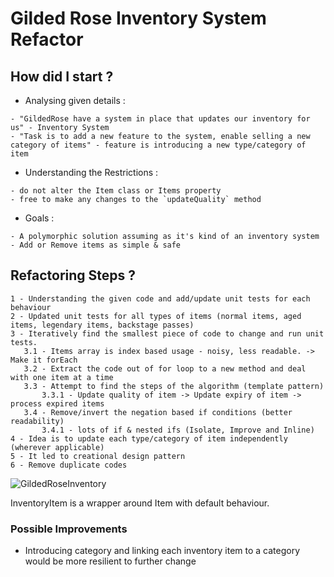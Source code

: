 # Gilded Rose Inventory System Refactor

## How did I start ?
- Analysing given details : 
```
- "GildedRose have a system in place that updates our inventory for us" - Inventory System
- "Task is to add a new feature to the system, enable selling a new category of items" - feature is introducing a new type/category of item
```

- Understanding the Restrictions :
```
- do not alter the Item class or Items property
- free to make any changes to the `updateQuality` method
```

- Goals :
```
- A polymorphic solution assuming as it's kind of an inventory system
- Add or Remove items as simple & safe
```

## Refactoring Steps ?

```
1 - Understanding the given code and add/update unit tests for each behaviour
2 - Updated unit tests for all types of items (normal items, aged items, legendary items, backstage passes)
3 - Iteratively find the smallest piece of code to change and run unit tests.
   3.1 - Items array is index based usage - noisy, less readable. -> Make it forEach
   3.2 - Extract the code out of for loop to a new method and deal with one item at a time
   3.3 - Attempt to find the steps of the algorithm (template pattern)
       3.3.1 - Update quality of item -> Update expiry of item -> process expired items
   3.4 - Remove/invert the negation based if conditions (better readability)
       3.4.1 - lots of if & nested ifs (Isolate, Improve and Inline)
4 - Idea is to update each type/category of item independently (wherever applicable)
5 - It led to creational design pattern
6 - Remove duplicate codes
```

![GildedRoseInventory](https://github.com/sumit-mishra/GildedRose-Refactoring-Kata/assets/14976827/6f11d44e-c9fb-41a5-b8a2-5eabc21548ae)

InventoryItem is a wrapper around Item with default behaviour.

### Possible Improvements

- Introducing category and linking each inventory item to a category would be more resilient to further change


